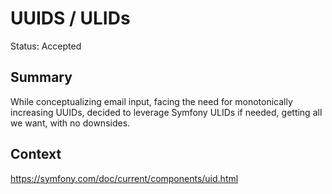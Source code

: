 # UUIDS / ULIDs
Status: Accepted
## Summary
While conceptualizing email input,
facing the need for monotonically increasing UUIDs,
decided to leverage Symfony ULIDs if needed,
getting all we want,
with no downsides.

## Context
https://symfony.com/doc/current/components/uid.html
